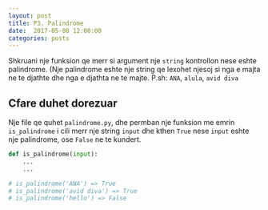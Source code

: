 ```yaml
---
layout: post
title: P3. Palindrome
date:  2017-05-08 12:00:00
categories: posts
---
```


Shkruani nje funksion qe merr si argument nje `string` kontrollon nese
eshte palindrome. (Nje palindrome eshte nje string qe lexohet njesoj si nga e majta
ne te djathte dhe nga e djathta ne te majte. P.sh: `ANA`, `alula`, `avid diva`

## Cfare duhet dorezuar

Nje file qe quhet `palindrome.py`, dhe permban nje funksion me emrin `is_palindrome`
i cili merr nje string `input` dhe kthen `True` nese `input` eshte nje palindrome, ose
`False` ne te kundert.

```python
def is_palindrome(input):
    ...
    ...

# is_palindrome('ANA') => True
# is_palindrome('avid diva') => True
# is_palindrome('hello') => False
```

